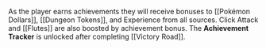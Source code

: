 As the player earns achievements they will receive bonuses to [[Pokémon Dollars]], [[Dungeon Tokens]], and Experience from all sources. Click Attack and [[Flutes]] are also boosted by achievement bonus. The **Achievement Tracker** is unlocked after completing [[Victory Road]].
